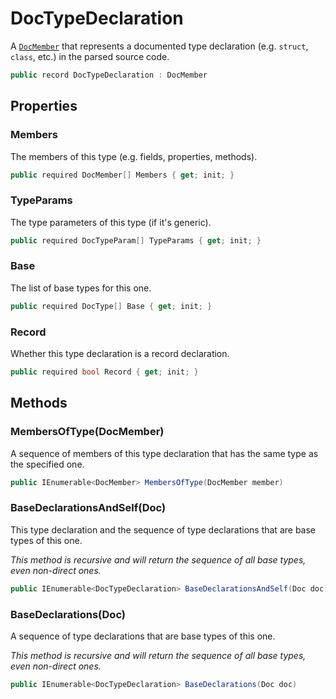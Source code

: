 # DocTypeDeclaration
A [`DocMember`](./DocMember.md) that represents a documented type declaration (e.g. `struct`, `class`, etc.)
in the parsed source code.

```cs
public record DocTypeDeclaration : DocMember
```

## Properties
### Members
The members of this type (e.g. fields, properties, methods).

```cs
public required DocMember[] Members { get; init; }
```

### TypeParams
The type parameters of this type (if it's generic).

```cs
public required DocTypeParam[] TypeParams { get; init; }
```

### Base
The list of base types for this one.

```cs
public required DocType[] Base { get; init; }
```

### Record
Whether this type declaration is a record declaration.

```cs
public required bool Record { get; init; }
```

## Methods
### MembersOfType(DocMember)
A sequence of members of this type declaration that has the same type as the specified one.

```cs
public IEnumerable<DocMember> MembersOfType(DocMember member)
```

### BaseDeclarationsAndSelf(Doc)
This type declaration and the sequence of type declarations that are base types of this one.

_This method is recursive and will return the sequence of all base types, even non-direct ones._

```cs
public IEnumerable<DocTypeDeclaration> BaseDeclarationsAndSelf(Doc doc)
```

### BaseDeclarations(Doc)
A sequence of type declarations that are base types of this one.

_This method is recursive and will return the sequence of all base types, even non-direct ones._

```cs
public IEnumerable<DocTypeDeclaration> BaseDeclarations(Doc doc)
```

